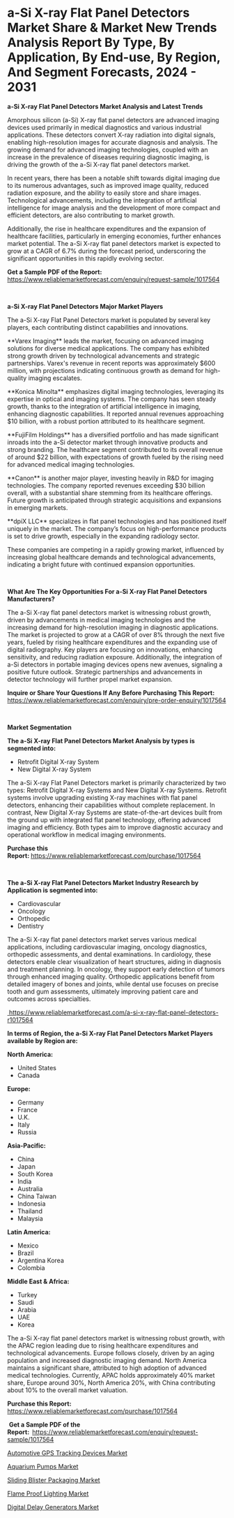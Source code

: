 <p><h1>a-Si X-ray Flat Panel Detectors Market Share & Market New Trends Analysis Report By Type, By Application, By End-use, By Region, And Segment Forecasts, 2024 - 2031</h1></p><p><strong>a-Si X-ray Flat Panel Detectors Market Analysis and Latest Trends</strong></p>
<p><p>Amorphous silicon (a-Si) X-ray flat panel detectors are advanced imaging devices used primarily in medical diagnostics and various industrial applications. These detectors convert X-ray radiation into digital signals, enabling high-resolution images for accurate diagnosis and analysis. The growing demand for advanced imaging technologies, coupled with an increase in the prevalence of diseases requiring diagnostic imaging, is driving the growth of the a-Si X-ray flat panel detectors market.</p><p>In recent years, there has been a notable shift towards digital imaging due to its numerous advantages, such as improved image quality, reduced radiation exposure, and the ability to easily store and share images. Technological advancements, including the integration of artificial intelligence for image analysis and the development of more compact and efficient detectors, are also contributing to market growth. </p><p>Additionally, the rise in healthcare expenditures and the expansion of healthcare facilities, particularly in emerging economies, further enhances market potential. The a-Si X-ray flat panel detectors market is expected to grow at a CAGR of 6.7% during the forecast period, underscoring the significant opportunities in this rapidly evolving sector.</p></p>
<p><strong>Get a Sample PDF of the Report:&nbsp;</strong> <a href="https://www.reliablemarketforecast.com/enquiry/request-sample/1017564">https://www.reliablemarketforecast.com/enquiry/request-sample/1017564</a></p>
<p>&nbsp;</p>
<p><strong>a-Si X-ray Flat Panel Detectors Major Market Players</strong></p>
<p><p>The a-Si X-ray Flat Panel Detectors market is populated by several key players, each contributing distinct capabilities and innovations. </p><p>**Varex Imaging** leads the market, focusing on advanced imaging solutions for diverse medical applications. The company has exhibited strong growth driven by technological advancements and strategic partnerships. Varex's revenue in recent reports was approximately $600 million, with projections indicating continuous growth as demand for high-quality imaging escalates.</p><p>**Konica Minolta** emphasizes digital imaging technologies, leveraging its expertise in optical and imaging systems. The company has seen steady growth, thanks to the integration of artificial intelligence in imaging, enhancing diagnostic capabilities. It reported annual revenues approaching $10 billion, with a robust portion attributed to its healthcare segment.</p><p>**FujiFilm Holdings** has a diversified portfolio and has made significant inroads into the a-Si detector market through innovative products and strong branding. The healthcare segment contributed to its overall revenue of around $22 billion, with expectations of growth fueled by the rising need for advanced medical imaging technologies.</p><p>**Canon** is another major player, investing heavily in R&D for imaging technologies. The company reported revenues exceeding $30 billion overall, with a substantial share stemming from its healthcare offerings. Future growth is anticipated through strategic acquisitions and expansions in emerging markets.</p><p>**dpiX LLC** specializes in flat panel technologies and has positioned itself uniquely in the market. The company’s focus on high-performance products is set to drive growth, especially in the expanding radiology sector.</p><p>These companies are competing in a rapidly growing market, influenced by increasing global healthcare demands and technological advancements, indicating a bright future with continued expansion opportunities.</p></p>
<p>&nbsp;</p>
<p><strong>What Are The Key Opportunities For a-Si X-ray Flat Panel Detectors Manufacturers?</strong></p>
<p><p>The a-Si X-ray flat panel detectors market is witnessing robust growth, driven by advancements in medical imaging technologies and the increasing demand for high-resolution imaging in diagnostic applications. The market is projected to grow at a CAGR of over 8% through the next five years, fueled by rising healthcare expenditures and the expanding use of digital radiography. Key players are focusing on innovations, enhancing sensitivity, and reducing radiation exposure. Additionally, the integration of a-Si detectors in portable imaging devices opens new avenues, signaling a positive future outlook. Strategic partnerships and advancements in detector technology will further propel market expansion.</p></p>
<p><strong>Inquire or Share Your Questions If Any Before Purchasing This Report:</strong> <a href="https://www.reliablemarketforecast.com/enquiry/pre-order-enquiry/1017564">https://www.reliablemarketforecast.com/enquiry/pre-order-enquiry/1017564</a></p>
<p>&nbsp;</p>
<p><strong>Market Segmentation</strong></p>
<p><strong>The a-Si X-ray Flat Panel Detectors Market Analysis by types is segmented into:</strong></p>
<p><ul><li>Retrofit Digital X-ray System</li><li>New Digital X-ray System</li></ul></p>
<p><p>The a-Si X-ray Flat Panel Detectors market is primarily characterized by two types: Retrofit Digital X-ray Systems and New Digital X-ray Systems. Retrofit systems involve upgrading existing X-ray machines with flat panel detectors, enhancing their capabilities without complete replacement. In contrast, New Digital X-ray Systems are state-of-the-art devices built from the ground up with integrated flat panel technology, offering advanced imaging and efficiency. Both types aim to improve diagnostic accuracy and operational workflow in medical imaging environments.</p></p>
<p><strong>Purchase this Report:&nbsp;</strong><a href="https://www.reliablemarketforecast.com/purchase/1017564">https://www.reliablemarketforecast.com/purchase/1017564</a></p>
<p>&nbsp;</p>
<p><strong>The a-Si X-ray Flat Panel Detectors Market Industry Research by Application is segmented into:</strong></p>
<p><ul><li>Cardiovascular</li><li>Oncology</li><li>Orthopedic</li><li>Dentistry</li></ul></p>
<p><p>The a-Si X-ray flat panel detectors market serves various medical applications, including cardiovascular imaging, oncology diagnostics, orthopedic assessments, and dental examinations. In cardiology, these detectors enable clear visualization of heart structures, aiding in diagnosis and treatment planning. In oncology, they support early detection of tumors through enhanced imaging quality. Orthopedic applications benefit from detailed imagery of bones and joints, while dental use focuses on precise tooth and gum assessments, ultimately improving patient care and outcomes across specialties.</p></p>
<p><a href="https://www.reliablemarketforecast.com/a-si-x-ray-flat-panel-detectors-r1017564">&nbsp;https://www.reliablemarketforecast.com/a-si-x-ray-flat-panel-detectors-r1017564</a></p>
<p><strong>In terms of Region, the a-Si X-ray Flat Panel Detectors Market Players available by Region are:</strong></p>
<p>
    <p> <strong> North America: </strong>
        <ul>
            <li>United States</li>
            <li>Canada</li>
        </ul>
        </p> 
    <p> <strong> Europe: </strong>
        <ul>
            <li>Germany</li>
            <li>France</li>
            <li>U.K.</li>
            <li>Italy</li>
            <li>Russia</li>
        </ul>
        </p> 
    <p> <strong> Asia-Pacific: </strong>
        <ul>
            <li>China</li>
            <li>Japan</li>
            <li>South Korea</li>
            <li>India</li>
            <li>Australia</li>
            <li>China Taiwan</li>
            <li>Indonesia</li>
            <li>Thailand</li>
            <li>Malaysia</li>
        </ul>
        </p> 
    <p> <strong> Latin America: </strong>
        <ul>
            <li>Mexico</li>
            <li>Brazil</li>
            <li>Argentina Korea</li>
            <li>Colombia</li>
        </ul>
        </p> 
    <p> <strong> Middle East & Africa: </strong>
        <ul>
            <li>Turkey</li>
            <li>Saudi</li>
            <li>Arabia</li>
            <li>UAE</li>
            <li>Korea</li>
        </ul>
    </p>
    </p>
<p><p>The a-Si X-ray flat panel detectors market is witnessing robust growth, with the APAC region leading due to rising healthcare expenditures and technological advancements. Europe follows closely, driven by an aging population and increased diagnostic imaging demand. North America maintains a significant share, attributed to high adoption of advanced medical technologies. Currently, APAC holds approximately 40% market share, Europe around 30%, North America 20%, with China contributing about 10% to the overall market valuation.</p></p>
<p><strong>Purchase this Report: </strong><a href="https://www.reliablemarketforecast.com/purchase/1017564">https://www.reliablemarketforecast.com/purchase/1017564</a></p>
<p>&nbsp;<strong>Get a Sample PDF of the Report:&nbsp;&nbsp;</strong><a href="https://www.reliablemarketforecast.com/enquiry/request-sample/1017564">https://www.reliablemarketforecast.com/enquiry/request-sample/1017564</a></p>
<p><strong></strong></p>
<p><p><a href="https://www.linkedin.com/pulse/global-perspectives-automotive-gps-tracking-devices-market-l4sae?trackingId=LZ5l9pCJSeGQDiTS1ZJEQw%3D%3D">Automotive GPS Tracking Devices Market</a></p><p><a href="https://medium.com/@diengw5_68119/the-aquarium-pumps-market-prioritizes-cost-control-and-efficiency-enhancement-d8e34ebf7297">Aquarium Pumps Market</a></p><p><a href="https://issuu.com/reportprime-2/docs/sliding-blister-packaging-market-si_5e30d3f10e762e">Sliding Blister Packaging Market</a></p><p><a href="https://github.com/gdfhhhj/Market-Research-Report-List-6/blob/main/flame-proof-lighting-market.md">Flame Proof Lighting Market</a></p><p><a href="https://medium.com/@diengw5_68119/the-digital-delay-generators-market-insights-report-offers-an-in-depth-and-thorough-analysis-of-fe98a673f1e6">Digital Delay Generators Market</a></p></p>